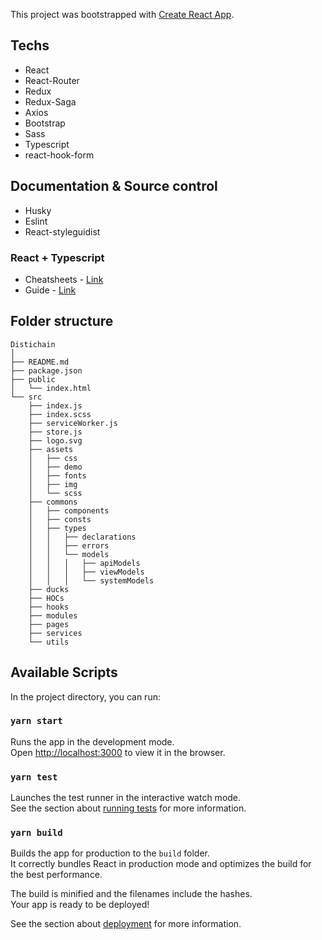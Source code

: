 This project was bootstrapped with [Create React App](https://github.com/facebook/create-react-app).

## Techs

- React
- React-Router
- Redux
- Redux-Saga
- Axios
- Bootstrap
- Sass
- Typescript
- react-hook-form

## Documentation & Source control

- Husky
- Eslint
- React-styleguidist

### React + Typescript

- Cheatsheets - [Link](https://github.com/typescript-cheatsheets/react-typescript-cheatsheet "Link")
- Guide - [Link](https://github.com/piotrwitek/react-redux-typescript-guide "Link")

## Folder structure

```
Distichain
│
├── README.md
├── package.json
├── public
│   └── index.html
└── src
    ├── index.js
	├── index.scss
	├── serviceWorker.js
    ├── store.js
    ├── logo.svg
    ├── assets
    │   ├── css
    │   ├── demo
    │   ├── fonts
    │   ├── img
    │   └── scss
    ├── commons
    │   ├── components
    │   ├── consts
    │   ├── types
    │   │   ├── declarations
    │   │   ├── errors
    │   │   └── models
    │   │   │   ├── apiModels
    │   │   │   ├── viewModels
    │   │   │   └── systemModels
    ├── ducks
    ├── HOCs
	├── hooks
	├── modules
	├── pages
	├── services
    └── utils
```

## Available Scripts

In the project directory, you can run:

### `yarn start`

Runs the app in the development mode.<br>
Open [http://localhost:3000](http://localhost:3000) to view it in the browser.

### `yarn test`

Launches the test runner in the interactive watch mode.<br>
See the section about [running tests](https://facebook.github.io/create-react-app/docs/running-tests) for more information.

### `yarn build`

Builds the app for production to the `build` folder.<br>
It correctly bundles React in production mode and optimizes the build for the best performance.

The build is minified and the filenames include the hashes.<br>
Your app is ready to be deployed!

See the section about [deployment](https://facebook.github.io/create-react-app/docs/deployment) for more information.
